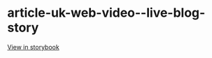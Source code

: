 # article-uk-web-video--live-blog-story

[View in storybook](https://raw.githack.com/Independent-Digital-News-and-Media-Ltd/indy-pwamp-sb/PR-1374-sb/index.html?path=/story/article-uk-web-video--live-blog-story)